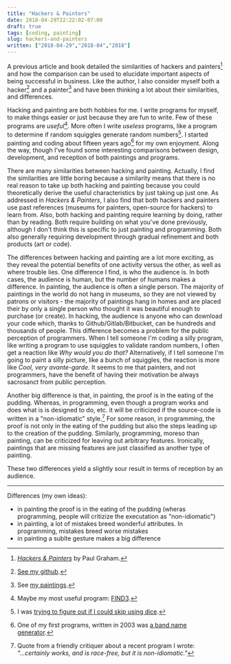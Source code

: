 ```yaml
---
title: "Hackers & Painters"
date: 2018-04-29T22:22:02-07:00
draft: true
tags: [coding, painting]
slug: hackers-and-painters
written: ["2018-04-29","2018-04","2018"]
---
```


A previous article and book detailed the similarities of hackers and painters[^1] and how the comparison can be used to elucidate important aspects of being successful in business. Like the author, I also consider myself both a hacker[^2] and a painter[^3] and have been thinking a lot about their similarities, and differences.

Hacking and painting are both hobbies for me. I write programs for myself, to make things easier or just because they are fun to write. Few of these programs are *useful*[^5]. More often I write *useless* programs, like a program to determine if random squiggles generate random numbers[^6]. I started painting and coding about fifteen years ago[^4] for my own enjoyment. Along the way, though I've found some interesting comparisons between design, development, and reception of both paintings and programs.

There are many similarities between hacking and painting. Actually, I find the similarities are little boring because a similarity means that there is no real reason to take up both hacking and painting because you could theoretically derive the useful characteristics by just taking up just one.
As addressed in *Hackers & Painters*, I also find that both hackers and painters use past references (museums for painters, open-source for hackers) to learn from. Also, both hacking and painting require learning by doing, rather than by reading. Both require building on what you've done previously, although I don't think this is specific to just painting and programming. Both also generally requiring development through gradual refinement and both products (art or code).

The differences between hacking and painting are a lot more exciting, as they reveal the potential benefits of one activity versus the other, as well as where trouble lies. One difference I find, is who the audience is. In both cases, the audience is human, but the number of humans makes a difference. In painting, the audience is often a single person. The majority of paintings in the world do not hang in museums, so they are not viewed by patrons or visitors - the majority of paintings hang in homes and are placed their by only a single person who thought it was beautiful enough to purchase (or create). In hacking, the audience is anyone who can download your code which, thanks to Github/Gitlab/Bitbucket, can be hundreds and thousands of people. This difference becomes a problem for the public perception of programmers. When I tell someone I'm coding a silly program, like writing a program to use squiggles to validate random numbers, I often get a reaction like *Why would you do that?* Alternatively, if I tell someone I'm going to paint a silly picture, like a bunch of squiggles, the reaction is more like *Cool, very avante-garde.* It seems to me that painters, and not programmers, have the benefit of having their motivation be always sacrosanct from public perception.

Another big difference is that, in painting, the proof is in the eating of the pudding. Whereas, in programming, even though a program works and does what is is designed to do, etc. it will be criticized if the source-code is written in a "non-idiomatic" style.[^7] For some reason, in programming, the proof is not only in the eating of the pudding but also the steps leading up to the creation of the pudding. Similarly, programming, moreso than painting, can be criticized for leaving out arbitrary features. Ironically, paintings that are missing features are just classified as another type of painting.

These two differences yield a slightly sour result in terms of reception by an audience. 

[^1]: [*Hackers & Painters*](http://www.paulgraham.com/hackpaint.html) by Paul Graham.
[^2]: [See my github](https://github.com/schollz).
[^3]: See [my paintings](https://art.zackscholl.com).
[^4]: One of my first programs, written in 2003 was [a band name generator](https://github.com/schollz/BandGenerator).
[^5]: Maybe my most useful program: [FIND3](https://github.com/schollz/find3).
[^6]: I was [trying to figure out if I could skip using dice](https://github.com/schollz/no-dice).
[^7]: Quote from a friendly critiquer about a recent program I wrote: *"...certainly works, and is race-free, but it is non-idiomatic."*
---

Differences (my own ideas):

- in painting the proof is in the eating of the pudding (wheras programming, people will critizize the executation as "non-idiomatic")
- in painting, a lot of mistakes breed wonderful attributes. In programming, mistakes breed worse mistakes
- in painting a sublte gesture makes a big difference